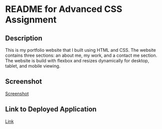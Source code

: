 # README for Advanced CSS Assignment

## Description

This is my portfolio website that I built using HTML and CSS.  The website contains three sections: an about me, my work, and a contact me section.  The website is build with flexbox and resizes dynamically for desktop, tablet, and mobile viewing.  

## Screenshot

[Screenshot](Main/Assets/screencapture.jpg)

## Link to Deployed Application

[Link](https://samrapow.github.io/homework2-build-a-portfolio-page/Main/index.html)